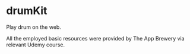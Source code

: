 # drumKit
Play drum on the web.

All the employed basic resources were provided by The App Brewery via relevant Udemy course.

